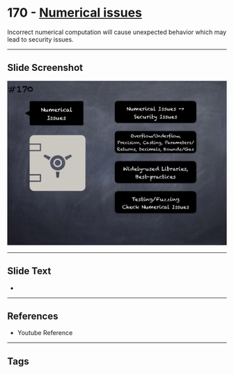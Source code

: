 # 170 - [Numerical issues](Numerical%20issues.md)
Incorrect numerical computation will cause unexpected behavior which may lead to security issues.
___
## Slide Screenshot
![0170.png](../../images/pitfalls_and_best_practices201/170.png)
___
## Slide Text
- 
___
## References
- Youtube Reference
___
## Tags